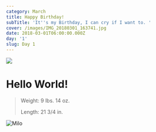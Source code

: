 ```yaml
---
category: March
title: Happy Birthday!
subTitle: 'It''s my Birthday, I can cry if I want to. '
cover: /images/IMG_20180301_163741.jpg
date: 2018-03-01T06:00:00.000Z
day: '1'
slug: Day 1
---
```

![](/images/img_20180301_094920.jpg)

# Hello World!

> Weight: 9 lbs. 14 oz.
>
> Length: 21 3/4 in.

![Milo](/images/IMG_20180301_163741.jpg)
